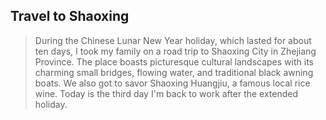 ## Travel to Shaoxing

> During the Chinese Lunar New Year holiday, which lasted for about ten days, I took my family on a road trip to Shaoxing City in Zhejiang Province. The place boasts picturesque cultural landscapes with its charming small bridges, flowing water, and traditional black awning boats. We also got to savor Shaoxing Huangjiu, a famous local rice wine. Today is the third day I'm back to work after the extended holiday.

